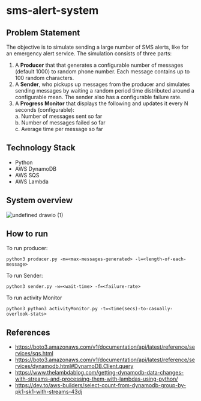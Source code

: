 # sms-alert-system

## Problem Statement
The objective is to simulate sending a large number of SMS alerts, like for an emergency alert service. The simulation consists of three parts:
1.	A **Producer** that that generates a configurable number of messages (default 1000) to random phone number. Each message contains up to 100 random characters.
2.	A **Sender**, who pickups up messages from the producer and simulates sending messages by waiting a random period time distributed around a configurable mean. The sender also has a configurable failure rate.
3.	A **Progress Monitor** that displays the following and updates it every N seconds (configurable):\
a.	Number of messages sent so far\
b.	Number of messages failed so far\
c.	Average time per message so far

## Technology Stack
- Python
- AWS DynamoDB
- AWS SQS
- AWS Lambda

## System overview
![undefined drawio (1)](https://user-images.githubusercontent.com/36771418/195983717-f7c8f563-e236-4e15-a9e3-3448a1e02fd9.png)


## How to run
To run producer:
```
python3 producer.py -m=<max-messages-generated> -l=<length-of-each-message>
```
To run Sender:
```
python3 sender.py -w=<wait-time> -f=<failure-rate>
```
To run activity Monitor
```
python3 python3 activityMonitor.py -t=<time(secs)-to-casually-overlook-stats>
```
## References
- https://boto3.amazonaws.com/v1/documentation/api/latest/reference/services/sqs.html
- https://boto3.amazonaws.com/v1/documentation/api/latest/reference/services/dynamodb.html#DynamoDB.Client.query
- https://www.thelambdablog.com/getting-dynamodb-data-changes-with-streams-and-processing-them-with-lambdas-using-python/
- https://dev.to/aws-builders/select-count-from-dynamodb-group-by-pk1-sk1-with-streams-43dj

